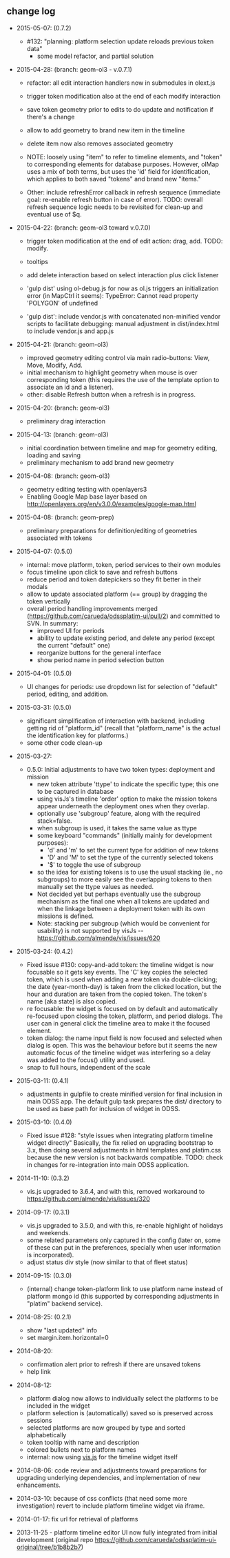 ## change log ##

- 2015-05-07: (0.7.2)
  - \#132: "planning: platform selection update reloads previous token data"
    - some model refactor, and partial solution

- 2015-04-28: (branch: geom-ol3 - v.0.7.1)
  - refactor: all edit interaction handlers now in submodules in olext.js
  - trigger token modification also at the end of each modify interaction
  - save token geometry prior to edits to do update and notification if there's a change
  - allow to add geometry to brand new item in the timeline
  - delete item now also removes associated geometry
  - NOTE: loosely using "item" to refer to timeline elements, and "token" to corresponding
    elements for database purposes. However, olMap uses a mix of both terms, but uses the 'id'
    field for identification, which applies to both saved "tokens" and brand new "items."
  
  - Other: include refreshError callback in refresh sequence (immediate goal: re-enable refresh button in case of error).
    TODO: overall refresh sequence logic needs to be revisited for clean-up and eventual use of $q.

- 2015-04-22: (branch: geom-ol3 toward v.0.7.0)
  - trigger token modification at the end of edit action: drag, add.  TODO: modify.
  - tooltips
  - add delete interaction based on select interaction plus click listener
  - 'gulp dist' using ol-debug.js for now as ol.js triggers an initialization error (in MapCtrl it seems):
      TypeError: Cannot read property 'POLYGON' of undefined

  - 'gulp dist': include vendor.js with concatenated non-minified vendor scripts to facilitate debugging:
    manual adjustment in dist/index.html to include vendor.js and app.js

- 2015-04-21: (branch: geom-ol3)
  - improved geometry editing control via main radio-buttons: View, Move, Modify, Add.
  - initial mechanism to highlight geometry when mouse is over corresponding token (this requires
    the use of the template option to associate an id and a listener).
  - other: disable Refresh button when a refresh is in progress.

- 2015-04-20: (branch: geom-ol3)
  - preliminary drag interaction

- 2015-04-13: (branch: geom-ol3)
  - initial coordination between timeline and map for geometry editing, loading and saving
  - preliminary mechanism to add brand new geometry

- 2015-04-08: (branch: geom-ol3)
  - geometry editing testing with openlayers3
  - Enabling Google Map base layer based on http://openlayers.org/en/v3.0.0/examples/google-map.html
  
- 2015-04-08: (branch: geom-prep)
  - preliminary preparations for definition/editing of geometries associated with tokens
  
- 2015-04-07: (0.5.0)
  - internal: move platform, token, period services to their own modules
  - focus timeline upon click to save and refresh buttons
  - reduce period and token datepickers so they fit better in their modals
  - allow to update associated platform (== group) by dragging the token vertically
  - overall period handling improvements merged (https://github.com/carueda/odssplatim-ui/pull/2)
    and committed to SVN.
    In summary:
    - improved UI for periods
    - ability to update existing period, and delete any period (except the current "default" one)
    - reorganize buttons for the general interface
    - show period name in period selection button
  
- 2015-04-01: (0.5.0)
  - UI changes for periods: use dropdown list for selection of "default" period,
    editing, and addition.

- 2015-03-31: (0.5.0)
  - significant simplification of interaction with backend, including getting rid of "platform_id"
    (recall that "platform_name" is the actual the identification key for platforms.)
  - some other code clean-up
  
- 2015-03-27:
  - 0.5.0: Initial adjustments to have two token types: deployment and mission
    - new token attribute 'ttype' to indicate the specific type; this one to be captured in database
    - using visJs's timeline 'order' option to make the mission tokens appear underneath the
    deployment ones when they overlap.
    - optionally use 'subgroup' feature, along with the required stack=false.
    - when subgroup is used, it takes the same value as ttype
    - some keyboard "commands" (initially mainly for development purposes):
      - 'd' and 'm' to set the current type for addition of new tokens
      - 'D' and 'M' to set the type of the currently selected tokens
      - '$' to toggle the use of subgroup
    - so the idea for existing tokens is to use the usual stacking (ie., no subgroups) to more
      easily see the overlapping tokens to then manually set the ttype values as needed.
    - Not decided yet but perhaps eventually use the subgroup mechanism as the final one when all
      tokens are updated and when the linkage between a deployment token with its own missions is defined.
    - Note: stacking per subgroup (which would be convenient for usability) is not supported
      by visJs -- https://github.com/almende/vis/issues/620


- 2015-03-24: (0.4.2)
  - Fixed issue #130: copy-and-add token: the timeline widget is now focusable so it gets key events.
    The 'C' key copies the selected token, which is used when adding a new token via double-clicking;
    the date (year-month-day) is taken from the clicked location, but the hour and duration are taken
    from the copied token. The token's name (aka state) is also copied.
  - re focusable: the widget is focused on by default and automatically re-focused upon closing the
    token, platform, and period dialogs.
    The user can in general click the timeline area to make it the focused element.
  - token dialog: the name input field is now focused and selected when dialog is open.
    This was the behaviour before but it seems the new automatic focus of the timeline widget
    was interfering so a delay was added to the focus() utility and used.
  - snap to full hours, independent of the scale

- 2015-03-11: (0.4.1)
  - adjustments in gulpfile to create minified version for final inclusion in main ODSS app.
    The default gulp task prepares the dist/ directory to be used as base path for
    inclusion of widget in ODSS.
  
- 2015-03-10: (0.4.0)
  - Fixed issue #128: "style issues when integrating platform timeline widget directly"
    Basically, the fix relied on upgrading bootstrap to 3.x, then doing several adjustments in
    html templates and platim.css because the new version is not backwards compatible.
    TODO: check in changes for re-integration into main ODSS application.

- 2014-11-10: (0.3.2)
  - vis.js upgraded to 3.6.4, and with this, removed workaround to https://github.com/almende/vis/issues/320

- 2014-09-17: (0.3.1)
  - vis.js upgraded to 3.5.0, and with this, re-enable highlight of holidays and weekends.
  - some related parameters only captured in the config (later on, some of these can put 
    in the preferences, specially when user information is incorporated).
  - adjust status div style (now similar to that of fleet status) 
  
- 2014-09-15: (0.3.0)
  - (internal) change token-platform link to use platform name instead of platform mongo id
    (this supported by corresponding adjustments in "platim" backend service).
  
- 2014-08-25: (0.2.1)
  - show "last updated" info
  - set margin.item.horizontal=0
  
- 2014-08-20:
  - confirmation alert prior to refresh if there are unsaved tokens
  - help link  
  
- 2014-08-12: 
  - platform dialog now allows to individually select the platforms to be included in the widget 
  - platform selection is (automatically) saved so is preserved across sessions
  - selected platforms are now grouped by type and sorted alphabetically
  - token tooltip with name and description
  - colored bullets next to platform names
  - internal: now using [vis.js](http://visjs.org) for the timeline widget itself

- 2014-08-06: code review and adjustments toward preparations for upgrading
underlying dependencies, and implementation of new enhancements.

- 2014-03-10: because of css conflicts (that need some more investigation) revert to include
platform timeline widget via iframe.

- 2014-01-17: fix url for retrieval of platforms

- 2013-11-25 - platform timeline editor UI now fully integrated from initial development
  (original repo https://github.com/carueda/odssplatim-ui-original/tree/b1b8b2b7)

